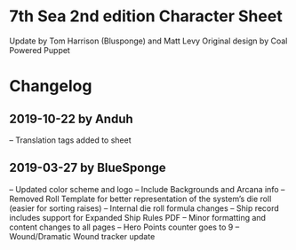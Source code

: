 # 7th Sea 2nd edition Character Sheet
Update by Tom Harrison (Blusponge) and Matt Levy
Original design by Coal Powered Puppet

# Changelog

## 2019-10-22 by Anduh
– Translation tags added to sheet

## 2019-03-27 by BlueSponge
– Updated color scheme and logo
– Include Backgrounds and Arcana info
– Removed Roll Template for better representation of the system’s die roll (easier for sorting raises)
– Internal die roll formula changes 
– Ship record includes support for Expanded Ship Rules PDF
– Minor formatting and content changes to all pages
– Hero Points counter goes to 9
– Wound/Dramatic Wound tracker update
